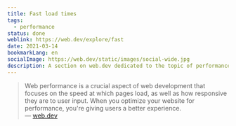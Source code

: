 ```yaml
---
title: Fast load times
tags:
  - performance
status: done
weblink: https://web.dev/explore/fast
date: 2021-03-14
bookmarkLang: en
socialImage: https://web.dev/static/images/social-wide.jpg
description: A section on web.dev dedicated to the topic of performance.
---
```

<blockquote>Web performance is a crucial aspect of web development that focuses on the speed at which pages load, as well as how responsive they are to user input. When you optimize your website for performance, you're giving users a better experience.<footer>— <a href="https://web.dev/explore/fast?hl=de">web.dev</a></footer></blockquote>
